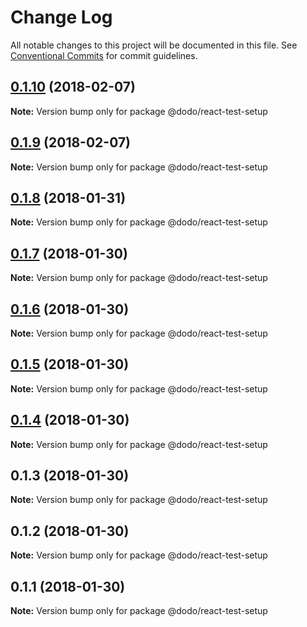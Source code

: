 # Change Log

All notable changes to this project will be documented in this file.
See [Conventional Commits](https://conventionalcommits.org) for commit guidelines.

<a name="0.1.10"></a>
## [0.1.10](https://bitbucket.isobaraustralia.com/scm/~adrian.bonnici/dodo-packages-monorepo/compare/@dodo/react-test-setup@0.1.9...@dodo/react-test-setup@0.1.10) (2018-02-07)




**Note:** Version bump only for package @dodo/react-test-setup

<a name="0.1.9"></a>
## [0.1.9](https://bitbucket.isobaraustralia.com/scm/~adrian.bonnici/dodo-packages-monorepo/compare/@dodo/react-test-setup@0.1.8...@dodo/react-test-setup@0.1.9) (2018-02-07)




**Note:** Version bump only for package @dodo/react-test-setup

<a name="0.1.8"></a>
## [0.1.8](https://bitbucket.isobaraustralia.com/scm/~adrian.bonnici/dodo-packages-monorepo/compare/@dodo/react-test-setup@0.1.7...@dodo/react-test-setup@0.1.8) (2018-01-31)




**Note:** Version bump only for package @dodo/react-test-setup

<a name="0.1.7"></a>
## [0.1.7](https://bitbucket.isobaraustralia.com/scm/~adrian.bonnici/dodo-packages-monorepo/compare/@dodo/react-test-setup@0.1.6...@dodo/react-test-setup@0.1.7) (2018-01-30)




**Note:** Version bump only for package @dodo/react-test-setup

<a name="0.1.6"></a>
## [0.1.6](https://bitbucket.isobaraustralia.com/scm/~adrian.bonnici/dodo-packages-monorepo/compare/@dodo/react-test-setup@0.1.5...@dodo/react-test-setup@0.1.6) (2018-01-30)




**Note:** Version bump only for package @dodo/react-test-setup

<a name="0.1.5"></a>
## [0.1.5](https://bitbucket.isobaraustralia.com/scm/~adrian.bonnici/dodo-packages-monorepo/compare/@dodo/react-test-setup@0.1.4...@dodo/react-test-setup@0.1.5) (2018-01-30)




**Note:** Version bump only for package @dodo/react-test-setup

<a name="0.1.4"></a>
## [0.1.4](https://bitbucket.isobaraustralia.com/scm/~adrian.bonnici/dodo-packages-monorepo/compare/@dodo/react-test-setup@0.1.3...@dodo/react-test-setup@0.1.4) (2018-01-30)




**Note:** Version bump only for package @dodo/react-test-setup

<a name="0.1.3"></a>
## 0.1.3 (2018-01-30)




**Note:** Version bump only for package @dodo/react-test-setup

<a name="0.1.2"></a>
## 0.1.2 (2018-01-30)




**Note:** Version bump only for package @dodo/react-test-setup

<a name="0.1.1"></a>
## 0.1.1 (2018-01-30)




**Note:** Version bump only for package @dodo/react-test-setup
